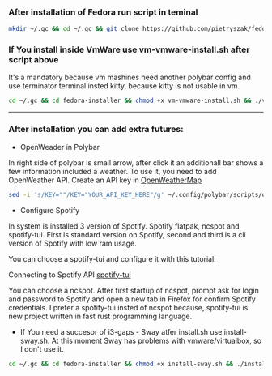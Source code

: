 ### After installation of Fedora run script in teminal

```bash
mkdir ~/.gc && cd ~/.gc && git clone https://github.com/pietryszak/fedora-installer.git && cd fedora-installer && chmod +x install.sh && ./install.sh 
```

### If You install inside VmWare use vm-vmware-install.sh after script above
It's a mandatory because vm mashines need another polybar config and use terminator terminal insted kitty, because kitty is not usable in vm.
```bash
cd ~/.gc && cd fedora-installer && chmod +x vm-vmware-install.sh && ./vm-vmware-install.sh
```

---

### After installation you can add extra futures:
*  OpenWeader in Polybar 

In right side of polybar is small arrow, after click it an additionall bar shows a few information included a weather. To use it, you need to add OpenWeather API.
Create an API key in [OpenWeatherMap](https://home.openweathermap.org)

```bash
sed -i 's/KEY=""/KEY="YOUR_API_KEY_HERE"/g' ~/.config/polybar/scripts/openweathermap-fullfeatured.sh
```


* Configure Spotify

In system is installed 3 version of Spotify. Spotify flatpak, ncspot and spotify-tui. First is standard version on Spotify, second and third is a cli version of Spotify with low ram usage.

<p>You can choose a spotify-tui and configure it with this tutorial:</p>

Connecting to Spotify API [spotify-tui](https://github.com/Rigellute/spotify-tui#connecting-to-spotifys-api)

You can choose a ncspot. After first startup of ncspot, prompt ask for login and password to Spotify and open a new tab in Firefox for confirm Spotify credentials. I prefer a spotify-tui insted of ncspot because, spotify-tui is new project written in fast rust programming language.


* If You need a succesor of i3-gaps - Sway atfer install.sh use install-sway.sh. At this moment Sway has problems with vmware/virtualbox, so I don't use it.
```bash
cd ~/.gc && cd fedora-installer && chmod +x install-sway.sh && ./install-sway.sh
```
